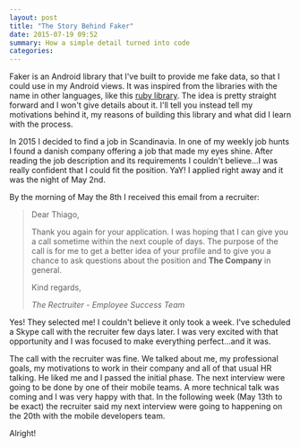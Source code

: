 ```yaml
---
layout: post
title: "The Story Behind Faker"
date: 2015-07-19 09:52
summary: How a simple detail turned into code
categories:
---
```


Faker is an Android library that I've built to provide me fake data, so that I could use in my Android views. It was inspired from the libraries with the name in other languages, like this [ruby library](https://github.com/stympy/faker). The idea is pretty straight forward and I won't give details about it. I'll tell you instead tell my motivations behind it, my reasons of building this library and what did I learn with the process.

In 2015 I decided to find a job in Scandinavia. In one of my weekly job hunts I found a danish company offering a job that made my eyes shine. After reading the job description and its requirements I couldn't believe...I was really confident that I could fit the position. YaY! I applied right away and it was the night of May 2nd.

By the morning of May the 8th I received this email from a recruiter:

<blockquote>
  <p>Dear Thiago,</p>

  <p>Thank you again for your application.  I was hoping that I can give you a call sometime within the next couple of days. The purpose of the call is for me to get a better idea of your profile and to give you a chance to ask questions about the position and <b>The Company</b> in general.</p>

  <p>Kind regards,</p>

  <footer>
    <cite title="The Recruiter">The Rectruiter - Employee Success Team</cite>
  </footer>
</blockquote>

Yes! They selected me! I couldn't believe it only took a week. I've scheduled a Skype call with the recruiter few days later. I was very excited with that opportunity and I was focused to make everything perfect...and it was.

The call with the recruiter was fine. We talked about me, my professional goals, my motivations to work in their company and all of that usual HR talking. He liked me and I passed the initial phase. The next interview were going to be done by one of their mobile teams. A more technical talk was coming and I was very happy with that. In the following week (May 13th to be exact) the recruiter said my next interview were going to happening on the 20th with the mobile developers team.

Alright!


